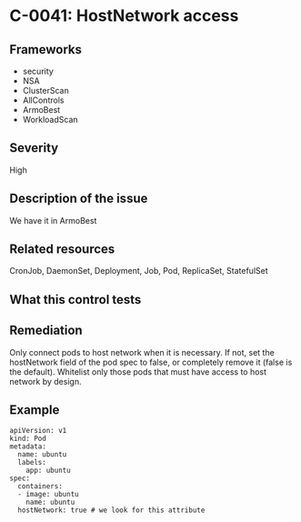 # C-0041: HostNetwork access

## Frameworks
* security
* NSA
* ClusterScan
* AllControls
* ArmoBest
* WorkloadScan
 
## Severity
High

## Description of the issue
We have it in ArmoBest
 
## Related resources
CronJob, DaemonSet, Deployment, Job, Pod, ReplicaSet, StatefulSet
 
## What this control tests 

 
## Remediation
Only connect pods to host network when it is necessary. If not, set the hostNetwork field of the pod spec to false, or completely remove it (false is the default). Whitelist only those pods that must have access to host network by design.
 
## Example
```
apiVersion: v1
kind: Pod
metadata:
  name: ubuntu
  labels:
    app: ubuntu
spec:
  containers:
  - image: ubuntu
    name: ubuntu
  hostNetwork: true # we look for this attribute 

```
